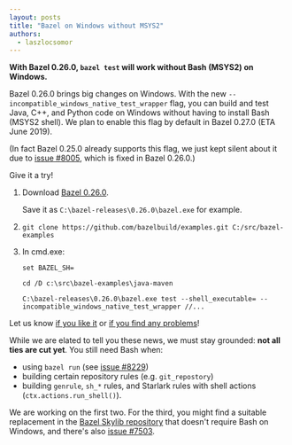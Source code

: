 ```yaml
---
layout: posts
title: "Bazel on Windows without MSYS2"
authors:
  - laszlocsomor
---
```


**With Bazel 0.26.0, <code>bazel&nbsp;test</code> will work without Bash (MSYS2) on Windows.**

Bazel 0.26.0 brings big changes on Windows. With the new
`--incompatible_windows_native_test_wrapper` flag, you can build and test Java, C++, and Python code
on Windows without having to install Bash (MSYS2 shell). We plan to enable this flag by default in
Bazel 0.27.0 (ETA June 2019).

(In fact Bazel 0.25.0 already supports this flag, we just kept silent about it due to
[issue #8005](https://github.com/bazelbuild/bazel/issues/8005), which is fixed in Bazel 0.26.0.)

Give it a try!

1.  Download [Bazel 0.26.0](https://releases.bazel.build/0.26.0/release/index.html).

    Save it as `C:\bazel-releases\0.26.0\bazel.exe` for example.

1.  `git clone https://github.com/bazelbuild/examples.git C:/src/bazel-examples`

1.  In cmd.exe:

    ```
    set BAZEL_SH=

    cd /D c:\src\bazel-examples\java-maven

    C:\bazel-releases\0.26.0\bazel.exe test --shell_executable= --incompatible_windows_native_test_wrapper //...
    ```

Let us know [if you like it](mailto:bazel-discuss+windows@googlegroups.com) or
[if you find any problems](https://github.com/bazelbuild/bazel/issues/new)!

While we are elated to tell you these news, we must stay grounded: **not all ties are cut yet**. You
still need Bash when:

-   using <code>bazel&nbsp;run</code> (see
    [issue #8229](https://github.com/bazelbuild/bazel/issues/8229))
-   building certain repository rules (e.g. `git_repostory`)
-   building `genrule`, `sh_*` rules, and Starlark rules with shell actions
    (`ctx.actions.run_shell()`).

We are working on the first two. For the third, you might find a suitable replacement in the
[Bazel Skylib repository](https://github.com/bazelbuild/bazel-skylib/tree/master/rules) that doesn't
require Bash on Windows, and there's also
[issue #7503](https://github.com/bazelbuild/bazel/issues/7503).
